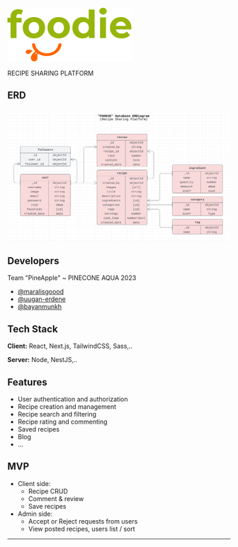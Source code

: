 ![Logo](./client/assets/logo-main.svg)

RECIPE SHARING PLATFORM

## ERD

![App Screenshot](./client/assets/erd.png)

## Developers

Team "PineApple" ~ PINECONE AQUA 2023

- [@maralisgoood](https://github.com/maralisgoood)
- [@uugan-erdene](https://github.com/uka03)
- [@bayanmunkh](https://github.com/zyota)

## Tech Stack

**Client:** React, Next.js, TailwindCSS, Sass,..

**Server:** Node, NestJS,..

## Features

- User authentication and authorization
- Recipe creation and management
- Recipe search and filtering
- Recipe rating and commenting
- Saved recipes
- Blog
- ...

## MVP

- Client side:
  - Recipe CRUD
  - Comment & review
  - Save recipes
- Admin side:
  - Accept or Reject requests from users
  - View posted recipes, users list / sort

---

```All rights reserved : ~~~

```
